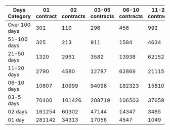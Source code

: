 | Days Category | 01 contract | 02 contracts | 03-05 contracts | 06-10 contracts | 11-20 contracts | 21-50 contracts | 51-100 contracts | Over 100 contracts | Sum   |
|---------------|-------------|--------------|-----------------|-----------------|-----------------|-----------------|------------------|--------------------|-------|
| Over 100 days | 301 | 110 | 296 | 456 | 992 | 3616 | 7153 | 6460 | 19384 |
| 51-100 days | 325 | 213 | 911 | 1584 | 4634 | 15009 | 19965 | 4999 | 47640 |
| 21-50 days | 1320 | 2961 | 3582 | 13938 | 62152 | 151250 | 38930 | 2194 | 276327 |
| 11-20 days | 2790 | 4580 | 12787 | 62869 | 211155 | 189298 | 10120 | 152 | 493751 |
| 06-10 days | 10607 | 10999 | 94096 | 182323 | 158100 | 47958 | 1376 | 15 | 505474 |
| 03-5 days | 70400 | 101426 | 208719 | 106503 | 37659 | 6289 | 148 | 0 | 531144 |
| 02 days | 161254 | 60302 | 47144 | 14347 | 3485 | 492 | 14 | 0 | 287038 |
| 01 day | 281142 | 34313 | 17056 | 4547 | 1049 | 234 | 9 | 13 | 338363 |
